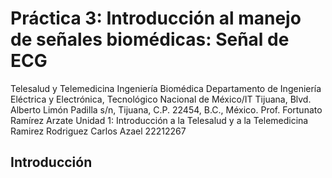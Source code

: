 # Práctica 3: Introducción al manejo de señales biomédicas: Señal de ECG
Telesalud y Telemedicina
Ingeniería Biomédica
Departamento de Ingeniería Eléctrica y Electrónica, Tecnológico Nacional de México/IT Tijuana, Blvd. Alberto Limón Padilla s/n, Tijuana, C.P. 22454, B.C., México.
Prof. Fortunato Ramírez Arzate
Unidad 1: Introducción a la Telesalud y a la Telemedicina
Ramirez Rodriguez Carlos Azael
22212267

## Introducción
